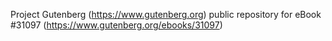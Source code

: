 Project Gutenberg (https://www.gutenberg.org) public repository for eBook #31097 (https://www.gutenberg.org/ebooks/31097)
